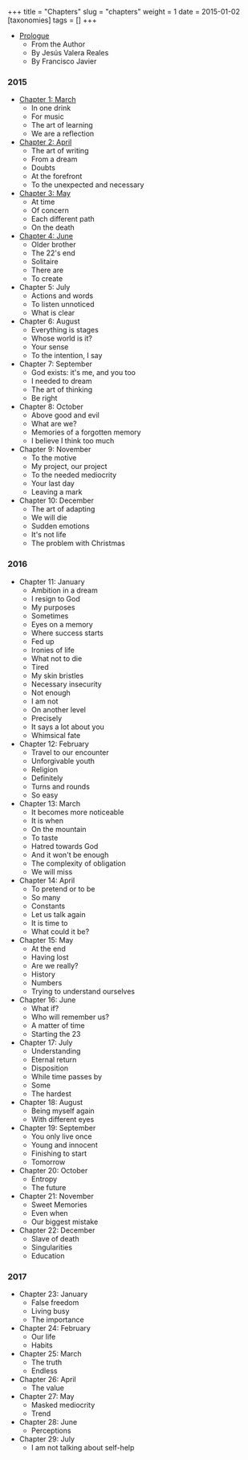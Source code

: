+++
title = "Chapters"
slug = "chapters"
weight = 1
date = 2015-01-02
[taxonomies]
tags = []
+++

- [Prologue](@/books/oeur/en/0-prologo.md)
    - From the Author
    - By Jesús Valera Reales
    - By Francisco Javier

### 2015

- [Chapter 1: March](@/books/oeur/en/01-2015-marzo.md)
  - In one drink
  - For music
  - The art of learning
  - We are a reflection
- [Chapter 2: April](@/books/oeur/en/02-2015-abril.md)
  - The art of writing
  - From a dream
  - Doubts
  - At the forefront
  - To the unexpected and necessary
- [Chapter 3: May](@/books/oeur/en/03-2015-mayo.md)
  - At time
  - Of concern
  - Each different path
  - On the death
- [Chapter 4: June](@/books/oeur/en/04-2015-junio.md)
  - Older brother
  - The 22's end
  - Solitaire
  - There are
  - To create
- Chapter 5: July
  - Actions and words
  - To listen unnoticed
  - What is clear
- Chapter 6: August
  - Everything is stages
  - Whose world is it?
  - Your sense
  - To the intention, I say
- Chapter 7: September
  - God exists: it's me, and you too
  - I needed to dream
  - The art of thinking
  - Be right
- Chapter 8: October
  - Above good and evil
  - What are we?
  - Memories of a forgotten memory
  - I believe I think too much
- Chapter 9: November
  - To the motive
  - My project, our project
  - To the needed mediocrity
  - Your last day
  - Leaving a mark
- Chapter 10: December
  - The art of adapting
  - We will die
  - Sudden emotions
  - It's not life
  - The problem with Christmas 
    
### 2016

- Chapter 11: January
  - Ambition in a dream
  - I resign to God
  - My purposes
  - Sometimes
  - Eyes on a memory
  - Where success starts
  - Fed up
  - Ironies of life
  - What not to die
  - Tired
  - My skin bristles
  - Necessary insecurity
  - Not enough
  - I am not
  - On another level
  - Precisely
  - It says a lot about you
  - Whimsical fate
- Chapter 12: February
  - Travel to our encounter
  - Unforgivable youth
  - Religion
  - Definitely
  - Turns and rounds
  - So easy
- Chapter 13: March
  - It becomes more noticeable
  - It is when
  - On the mountain
  - To taste
  - Hatred towards God
  - And it won't be enough
  - The complexity of obligation
  - We will miss
- Chapter 14: April
  - To pretend or to be
  - So many
  - Constants
  - Let us talk again
  - It is time to
  - What could it be?
- Chapter 15: May
  - At the end
  - Having lost
  - Are we really?
  - History
  - Numbers
  - Trying to understand ourselves
- Chapter 16: June
  - What if?
  - Who will remember us?
  - A matter of time
  - Starting the 23
- Chapter 17: July
  - Understanding
  - Eternal return
  - Disposition
  - While time passes by
  - Some
  - The hardest
- Chapter 18: August
  - Being myself again
  - With different eyes
- Chapter 19: September
  - You only live once
  - Young and innocent
  - Finishing to start
  - Tomorrow
- Chapter 20: October
  - Entropy
  - The future
- Chapter 21: November
  - Sweet Memories
  - Even when
  - Our biggest mistake
- Chapter 22: December
  - Slave of death
  - Singularities
  - Education

### 2017

- Chapter 23: January
  - False freedom
  - Living busy
  - The importance
- Chapter 24: February
  - Our life
  - Habits
- Chapter 25: March
  - The truth
  - Endless
- Chapter 26: April
  - The value
- Chapter 27: May
  - Masked mediocrity
  - Trend
- Chapter 28: June
  - Perceptions
- Chapter 29: July
  - I am not talking about self-help
